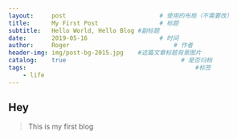 ```yaml
---
layout:     post   				          # 使用的布局（不需要改）
title:      My First Post 				  # 标题
subtitle:   Hello World, Hello Blog #副标题
date:       2019-05-16 				      # 时间
author:     Roger 						      # 作者
header-img: img/post-bg-2015.jpg    #这篇文章标题背景图片
catalog:    true 						        # 是否归档
tags:								                #标签
    - life
---
```


## Hey
>This is my first blog

